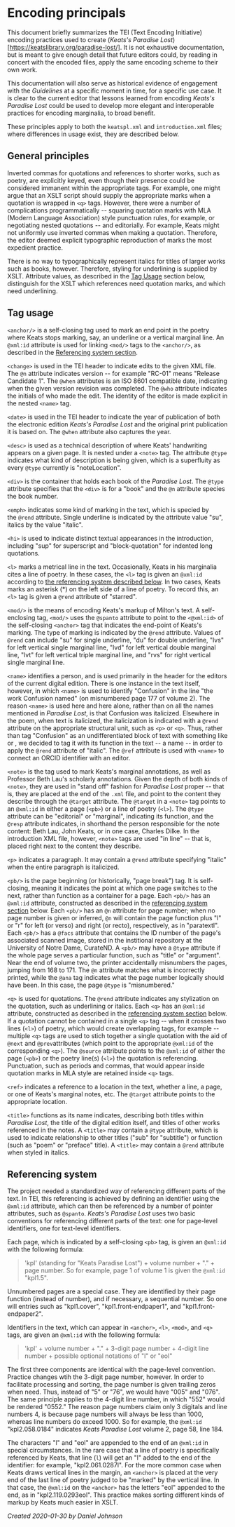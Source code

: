 # Encoding principals

This document briefly summarizes the TEI (Text Encoding Initiative) encoding practices used to create (*Keats's Paradise Lost*)[https://keatslibrary.org/paradise-lost/]. It is not exhaustive documentation, but is meant to give enough detail that future editors could, by reading in concert with the encoded files, apply the same encoding scheme to their own work. 

This documentation will also serve as historical evidence of engagement with the *Guidelines* at a specific moment in time, for a specific use case. It is clear to the current editor that lessons learned from encoding *Keats's Paradise Lost* could be used to develop more elegant and interoperable practices for encoding marginalia, to broad benefit.

These principles apply to both the `keatspl.xml` and `introduction.xml` files; where differences in usage exist, they are described below.

## General principles

Inverted commas for quotations and references to shorter works, such as poetry, are explicitly keyed, even though their presence could be considered immanent within the appropriate tags. For example, one might argue that an XSLT script should supply the appropriate marks when a quotation is wrapped in `<q>` tags. However, there were a number of complications programmatically -- squaring quotation marks with MLA (Modern Language Association) style punctuation rules, for example, or negotiating nested quotations -- and editorially. For example, Keats might not uniformly use inverted commas when making a quotation. Therefore, the editor deemed explicit typographic reproduction of marks the most expedient practice. 

There is no way to typographically represent italics for titles of larger works such as books, however. Therefore, styling for underlining is supplied by XSLT. Attribute values, as described in the [Tag Usage](#tag-usage) section below, distinguish for the XSLT which references need quotation marks, and which need underlining. 

## Tag usage

`<anchor/>` is a self-closing tag used to mark an end point in the poetry where Keats stops marking, say, an underline or a vertical marginal line. An `@xml:id` attribute is used for linking `<mod/>` tags to the `<anchor/>`, as described in the [Referencing system section](#referencing-system).

`<change>` is used in the TEI header to indicate edits to the given XML file. The `@n` attribute indicates version -- for example "RC-01" means "Release Candidate 1". The `@when` attributes is an ISO 8601 compatible date, indicating when the given version revision was completed. The `@who` attribute indicates the initials of who made the edit. The identity of the editor is made explicit in the nested `<name>` tag.

`<date>` is used in the TEI header to indicate the year of publication of both the electronic edition *Keats's Paradise Lost* and the original print publication it is based on. The `@when` attribute also captures the year.

`<desc>` is used as a technical description of where Keats' handwriting appears on a given page. It is nested under a `<note>` tag. The attribute `@type` indicates what kind of description is being given, which is a superfluity as every `@type` currently is "noteLocation".

`<div>` is the container that holds each book of the *Paradise Lost*. The `@type` attribute specifies that the `<div>` is for a "book" and the `@n` attribute species the book number.

`<emph>` indicates some kind of marking in the text, which is specied by the `@rend` attribute. Single underline is indicated by the attribute value "su", italics by the value "italic".

`<hi>` is used to indicate distinct textual appearances in the introduction, including "sup" for superscript and "block-quotation" for indented long quotations.

`<l>` marks a metrical line in the text. Occasionally, Keats in his marginalia cites a line of poetry. In these cases, the `<l>` tag is given an `@xml:id` according to [the referencing system described below](#referencing_system). In two cases, Keats marks an asterisk (*) on the left side of a line of poetry. To record this, an `<l>` tag is given a `@rend` attribute of "starred".

`<mod/>` is the means of encoding Keats's markup of Milton's text. A self-enclosing tag, `<mod/>` uses the `@spanto` attribute to point to the `<@xml:id>` of the self-closing `<anchor>` tag that indicates the end-point of Keats's marking. The type of marking is indicated by the `@rend` attribute. Values of `@rend` can include "su" for single underline, "du" for double underline, "lvs" for left vertical single marginal line, "lvd" for left vertical double marginal line, "lvt" for left vertical triple marginal line, and "rvs" for right vertical single marginal line.

`<name>` identifies a person, and is used primarily in the header for the editors of the current digital edition. There is one instance in the text itself, however, in which `<name>` is used to identify "Confusion" in the line "the work Confusion named" (on misnumbered page 177 of volume 2). The reason `<name>` is used here and here alone, rather than on all the names mentioned in *Paradise Lost*, is that Confusion was italicized. Elsewhere in the poem, when text is italicized, the italicization is indicated with a `@rend` attribute on the appropriate structural unit, such as `<p>` or `<q>`. Thus, rather than tag "Confusion" as an undifferentiated block of text with something like <ab> or <emph>, we decided to tag it with its function in the text -- a name -- in order to apply the `@rend` attribute of "italic". The `@ref` attribute is used with `<name>` to connect an ORCID identifier with an editor.

`<note>` is the tag used to mark Keats's marginal annotations, as well as Professor Beth Lau's scholarly annotations. Given the depth of both kinds of `<note>`, they are used in "stand off" fashion for *Paradise Lost* proper -- that is, they are placed at the end of the `.xml` file, and point to the content they describe through the `@target` attribute. The `@target` in a `<note>` tag points to an `@xml:id` in either a page (`<pb>`) or a line of poetry (`<l>`). The `@type` attribute can be "editorial" or "marginal", indicating its function, and the `@resp` attribute indicates, in shorthand the person responsible for the note content: Beth Lau, John Keats, or in one case, Charles Dilke. In the introduction XML file, however, `<note>` tags are used "in line" -- that is, placed right next to the content they describe. 

`<p>` indicates a paragraph. It may contain a `@rend` attribute specifying "italic" when the entire paragraph is italicized.

`<pb/>` is the page beginning (or historically, "page break") tag. It is self-closing, meaning it indicates the point at which one page switches to the next, rather than function as a container for a page. Each `<pb/>` has an `@xml:id` attribute, constructed as described in the [referencing system section](#referencing-system) below. Each `<pb/>` has an `@n` attribute for page number; when no page number is given or inferred, `@n` will contain the page function plus "l" or "r" for left (or verso) and right (or recto), respectively, as in "paratextl". Each `<pb/>` has a `@facs` attribute that contains the ID number of the page's associated scanned image, stored in the institional repository at the University of Notre Dame, CurateND. A `<pb/>` may have a `@type` attribute if the whole page serves a particular function, such as "title" or "argument". Near the end of volume two, the printer accidentally misnumbers the pages, jumping from 168 to 171. The `@n` attribute matches what is incorrectly printed, while the `@ana` tag indicates what the page number logically should have been. In this case, the page `@type` is "misnumbered."

`<q>` is used for quotations. The `@rend` attribute indicates any stylization on the quotation, such as underlining or italics. Each `<q>` has an `@xml:id` attribute, constructed as described in the [referencing system section](#referencing-system) below. If a quotation cannot be contained in a single `<q>` tag -- when it crosses two lines (`<l>`) of poetry, which would create overlapping tags, for example -- multiple `<q>` tags are used to stich together a single quotation with the aid of `@next` and `@prev`attributes (which point to the appropriate `@xml:id` of the corresponding `<q>`). The `@source` attribute points to the `@xml:id` of either the page (`<pb>`) or the poetry line(s) (`<l>`) the quotation is referencing. Punctuation, such as periods and commas, that would appear inside quotation marks in MLA style are retained inside `<q>` tags.

`<ref>` indicates a reference to a location in the text, whether a line, a page, or one of Keats's marginal notes, etc. The `@target` attribute points to the appropriate location.

`<title>` functions as its name indicates, describing both titles within *Paradise Lost*, the title of the digital edition itself, and titles of other works referenced in the notes. A `<title>` may contain a `@type` attribute, which is used to indicate relationship to other titles ("sub" for "subtitle") or function (such as "poem" or "preface" title). A `<title>` may contain a `@rend` attribute when styled in italics.

## Referencing system

The project needed a standardized way of referencing different parts of the text. In TEI, this referencing is achieved by defining an identifier using the `@xml:id` attribute, which can then be referenced by a number of pointer attributes, such as `@spanto`. *Keats's Paradise Lost* uses two basic conventions for referencing different parts of the text: one for page-level identifiers, one for text-level identifiers. 

Each page, which is indicated by a self-closing `<pb>` tag, is given an `@xml:id` with the following formula:

> 'kpl' (standing for "Keats Paradise Lost") + volume number + "." + page number. So for example, page 1 of volume 1 is given the `@xml:id` "kpl1.5". 

Unnumbered pages are a special case. They are identified by their page function (instead of number), and if necessary, a sequential number. So one will entries such as "kpl1.cover", "kpl1.front-endpaper1", and "kpl1.front-endpaper2".

Identifiers in the text, which can appear in `<anchor>`, `<l>`, `<mod>`, and `<q>` tags, are given an `@xml:id` with the following formula: 

>'kpl' + volume number + "." + 3-digit page number + 4-digit line number + possible optional notations of "l" or "eol"

The first three components are identical with the page-level convention. Practice changes wtih the 3-digit page number, however. In order to facilitate processing and sorting, the page number is given trailing zeros when need. Thus, instead of "5" or "76", we would have "005" and "076". The same principle applies to the 4-digit line number, in which "552" would be rendered "0552." The reason page numbers claim only 3 digitals and line numbers 4, is because page numbers will always be less than 1000, whereas line numbers do exceed 1000. So for example, the `@xml:id` "kpl2.058.0184" indicates *Keats Paradise Lost* volume 2, page 58, line 184. 

The characters "l" and "eol" are appended to the end of an `@xml:id` in special circumstances. In the rare case that a line of poetry is specifically referenced by Keats, that line (`l`) will get an "l" added to the end of the identifier: for example, "kpl2.061.0287l". For the more common case when Keats draws vertical lines in the margin, an `<anchor>` is placed at the very end of the last line of poetry judged to be "marked" by the vertical line. In that case, the `@xml:id` on the `<anchor>` has the letters "eol" appended to the end, as in "kpl2.119.0293eol". This practice makes sorting different kinds of markup by Keats much easier in XSLT.

*Created 2020-01-30 by Daniel Johnson*